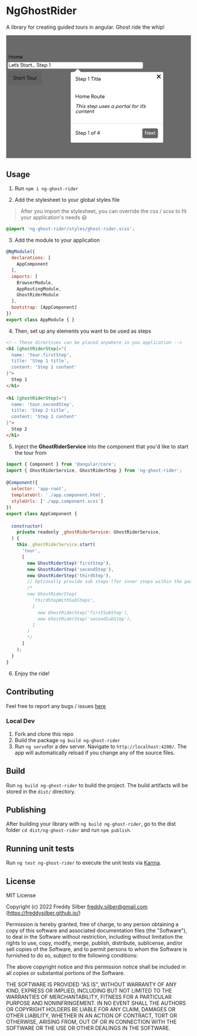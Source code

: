 # NgGhostRider

A library for creating guided tours in angular.
Ghost ride the whip!

![Ghost rider step](assets/images/step.png "Ghost rider step")

## Usage

1. Run ```npm i ng-ghost-rider```

2. Add the stylesheet to your global styles file
> After you import the stylesheet, you can override the css / scss to fit your application's needs 😃
```scss
@import 'ng-ghost-rider/styles/ghost-rider.scss';
```

3. Add the module to your application
```javascript
@NgModule({
  declarations: [
    AppComponent
  ],
  imports: [
    BrowserModule,
    AppRoutingModule,
    GhostRiderModule
  ],
  bootstrap: [AppComponent]
})
export class AppModule { }
```

4. Then, set up any elements you want to be used as steps
```html
<!-- These directives can be placed anywhere in you application -->
<h1 [ghostRiderStep]="{
  name: 'tour.firstStep',
  title: 'Step 1 title',
  content: 'Step 1 content'
}">
  Step 1
</h1>

<h1 [ghostRiderStep]="{
  name: 'tour.secondStep',
  title: 'Step 2 title',
  content: 'Step 2 content'
}">
  Step 2
</h1>
```

5. Inject the **GhostRiderService** into the component that you'd like to start the tour from
```javascript
import { Component } from '@angular/core';
import { GhostRiderService, GhostRiderStep } from 'ng-ghost-rider';

@Component({
  selector: 'app-root',
  templateUrl: './app.component.html',
  styleUrls: ['./app.component.scss']
})
export class AppComponent {

  constructor(
    private readonly _ghostRiderService: GhostRiderService,
  ) {
    this._ghostRiderService.start(
      'tour',
      [
        new GhostRiderStep('firstStep'),
        new GhostRiderStep('secondStep'),
        new GhostRiderStep('thirdStep'),
        // Optionally provide sub steps (for inner steps within the parent step... coming soon!)
        /*
        new GhostRiderStep(
          'thirdStepWithSubSteps',
          [
            new GhostRiderStep('firstSubStep'),
            new GhostRiderStep('secondSubStep'),
          ]
        )
        */
      ]
    );
  }
}
```

6. Enjoy the ride!

## Contributing
Feel free to report any bugs / issues [here](https://github.com/freddysilber/ghost-rider/issues)

### Local Dev
1. Fork and clone this repo
2. Build the package ```ng build ng-ghost-rider```
3. Run ```ng serve```for a dev server. Navigate to `http://localhost:4200/`. The app will automatically reload if you change any of the source files.

## Build

Run `ng build ng-ghost-rider` to build the project. The build artifacts will be stored in the `dist/` directory.

## Publishing

After building your library with `ng build ng-ghost-rider`, go to the dist folder `cd dist/ng-ghost-rider` and run `npm publish`.

## Running unit tests

Run `ng test ng-ghost-rider` to execute the unit tests via [Karma](https://karma-runner.github.io).

## License

MIT License

Copyright (c) 2022 Freddy Silber <freddy.silber@gmail.com> (https://freddysilber.github.io/)

Permission is hereby granted, free of charge, to any person obtaining a copy
of this software and associated documentation files (the "Software"), to deal
in the Software without restriction, including without limitation the rights
to use, copy, modify, merge, publish, distribute, sublicense, and/or sell
copies of the Software, and to permit persons to whom the Software is
furnished to do so, subject to the following conditions:

The above copyright notice and this permission notice shall be included in all
copies or substantial portions of the Software.

THE SOFTWARE IS PROVIDED "AS IS", WITHOUT WARRANTY OF ANY KIND, EXPRESS OR
IMPLIED, INCLUDING BUT NOT LIMITED TO THE WARRANTIES OF MERCHANTABILITY,
FITNESS FOR A PARTICULAR PURPOSE AND NONINFRINGEMENT. IN NO EVENT SHALL THE
AUTHORS OR COPYRIGHT HOLDERS BE LIABLE FOR ANY CLAIM, DAMAGES OR OTHER
LIABILITY, WHETHER IN AN ACTION OF CONTRACT, TORT OR OTHERWISE, ARISING FROM,
OUT OF OR IN CONNECTION WITH THE SOFTWARE OR THE USE OR OTHER DEALINGS IN THE
SOFTWARE.
